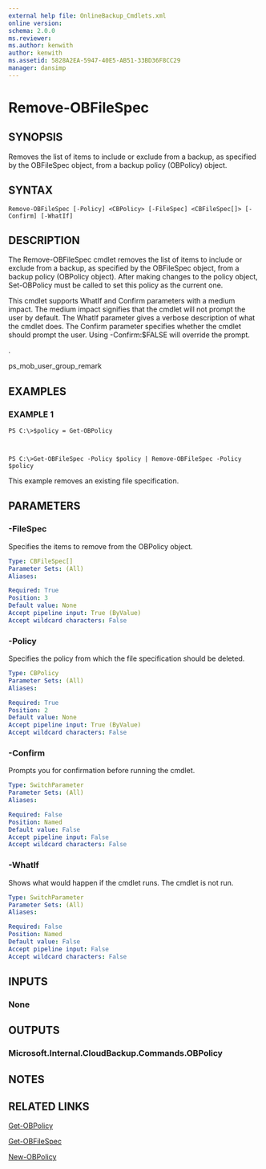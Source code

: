 ```yaml
---
external help file: OnlineBackup_Cmdlets.xml
online version: 
schema: 2.0.0
ms.reviewer:
ms.author: kenwith
author: kenwith
ms.assetid: 5828A2EA-5947-40E5-AB51-33BD36F8CC29
manager: dansimp
---
```


# Remove-OBFileSpec

## SYNOPSIS
Removes the list of items to include or exclude from a backup, as specified by the OBFileSpec object, from a backup policy (OBPolicy) object.

## SYNTAX

```
Remove-OBFileSpec [-Policy] <CBPolicy> [-FileSpec] <CBFileSpec[]> [-Confirm] [-WhatIf]
```

## DESCRIPTION
The Remove-OBFileSpec cmdlet removes the list of items to include or exclude from a backup, as specified by the OBFileSpec object, from a backup policy (OBPolicy object).
After making changes to the policy object, Set-OBPolicy must be called to set this policy as the current one.

This cmdlet supports WhatIf and Confirm parameters with a medium impact.
The medium impact signifies that the cmdlet will not prompt the user by default.
The WhatIf parameter gives a verbose description of what the cmdlet does.
The Confirm parameter specifies whether the cmdlet should prompt the user.
Using -Confirm:$FALSE will override the prompt.

.

ps_mob_user_group_remark

## EXAMPLES

### EXAMPLE 1
```
PS C:\>$policy = Get-OBPolicy



PS C:\>Get-OBFileSpec -Policy $policy | Remove-OBFileSpec -Policy $policy
```

This example removes an existing file specification.

## PARAMETERS

### -FileSpec
Specifies the items to remove from the OBPolicy object.

```yaml
Type: CBFileSpec[]
Parameter Sets: (All)
Aliases: 

Required: True
Position: 3
Default value: None
Accept pipeline input: True (ByValue)
Accept wildcard characters: False
```

### -Policy
Specifies the policy from which the file specification should be deleted.

```yaml
Type: CBPolicy
Parameter Sets: (All)
Aliases: 

Required: True
Position: 2
Default value: None
Accept pipeline input: True (ByValue)
Accept wildcard characters: False
```

### -Confirm
Prompts you for confirmation before running the cmdlet.

```yaml
Type: SwitchParameter
Parameter Sets: (All)
Aliases: 

Required: False
Position: Named
Default value: False
Accept pipeline input: False
Accept wildcard characters: False
```

### -WhatIf
Shows what would happen if the cmdlet runs.
The cmdlet is not run.

```yaml
Type: SwitchParameter
Parameter Sets: (All)
Aliases: 

Required: False
Position: Named
Default value: False
Accept pipeline input: False
Accept wildcard characters: False
```

## INPUTS

### None

## OUTPUTS

### Microsoft.Internal.CloudBackup.Commands.OBPolicy

## NOTES

## RELATED LINKS

[Get-OBPolicy](./Get-OBPolicy.md)

[Get-OBFileSpec](./Get-OBFileSpec.md)

[New-OBPolicy](./New-OBPolicy.md)

